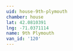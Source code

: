 ```yaml
---
uid: house-9th-plymouth
chamber: house
lat: 42.0810391
lng: -71.0371114
name: 9th Plymouth
van_id: '120'
---
```

